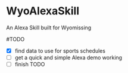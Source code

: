 # WyoAlexaSkill
An Alexa Skill built for Wyomissing 


#TODO

- [x] find data to use for sports schedules
- [ ] get a quick and simple Alexa demo working
- [ ] finish TODO
